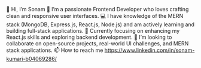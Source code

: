👋 Hi, I’m Sonam
👀 I’m a passionate Frontend Developer who loves crafting clean and responsive user interfaces.
💻 I have knowledge of the MERN stack (MongoDB, Express.js, React.js, Node.js) and am actively learning and building full-stack applications.
🌱 Currently focusing on enhancing my React.js skills and exploring backend development.
💞️ I’m looking to collaborate on open-source projects, real-world UI challenges, and MERN stack applications. 
📫 How to reach me https://www.linkedin.com/in/sonam-kumari-b04069286/
  
